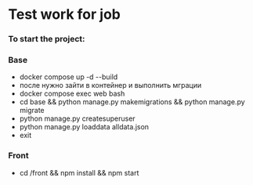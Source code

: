 # Test work for job

### To start the project:
### Base
* docker compose up -d --build 
* после нужно зайти в контейнер и выполнить мграции 
* docker compose exec web bash
* cd base && python manage.py makemigrations && python manage.py migrate
* python manage.py createsuperuser
* python manage.py loaddata alldata.json
* exit

### Front
* cd /front && npm install && npm start